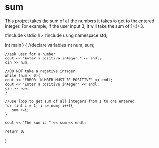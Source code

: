 # sum
This project takes the sum of all the numbers it takes to get to the entered integer. For example, if the user input 3, it will take the sum of 1+2+3.

#include <stdio.h>
#include <iostream>
using namespace std;

int main()
{
    //declare variables
    int num, sum;
    
    //ask user for a number
    cout << "Enter a positive integer." << endl;
    cin >> num;
    
    //DO NOT take a negative integer
    while (num < 0){
    cout << "ERROR: NUMBER MUST BE POSITIVE" << endl;
    cout << "Enter a positive integer" << endl;
    cin >> num;
    }
    
    //use loop to get sum of all integers from 1 to one entered
    for (int i = 1; i <= num; i++){
       sum +=i; 
    }
    
    cout << "The sum is " << sum << endl;
    
    return 0;
}


